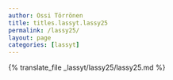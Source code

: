 ```yaml
---
author: Ossi Törrönen
title: titles.lassyt.lassy25
permalink: /lassy25/
layout: page
categories: [lassyt]
---
```

{% translate_file _lassyt/lassy25/lassy25.md %}